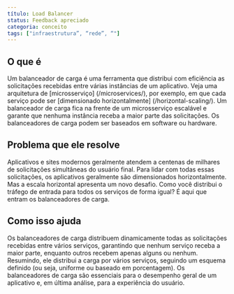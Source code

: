 ```yaml
---
título: Load Balancer
status: Feedback apreciado
categoria: conceito
tags: ["infraestrutura”, “rede”, “"]
---
```


## O que é

Um balanceador de carga é uma ferramenta que distribui com eficiência as solicitações recebidas entre várias instâncias de um aplicativo. 
Veja uma arquitetura de [microsserviço] (/microservices/), por exemplo, em que cada serviço pode ser [dimensionado horizontalmente] (/horizontal-scaling/). 
Um balanceador de carga fica na frente de um microsserviço escalável e garante que nenhuma instância receba a maior parte das solicitações.
Os balanceadores de carga podem ser baseados em software ou hardware.

## Problema que ele resolve

Aplicativos e sites modernos geralmente atendem a centenas de milhares de solicitações simultâneas do usuário final. 
Para lidar com todas essas solicitações, os aplicativos geralmente são dimensionados horizontalmente.
Mas a escala horizontal apresenta um novo desafio. Como você distribui o tráfego de entrada para todos os serviços de forma igual? 
É aqui que entram os balanceadores de carga.

## Como isso ajuda

Os balanceadores de carga distribuem dinamicamente todas as solicitações recebidas entre vários serviços, garantindo que nenhum serviço receba a maior parte, enquanto outros recebem apenas alguns ou nenhum. 
Resumindo, ele distribui a carga por vários serviços, seguindo um esquema definido (ou seja, uniforme ou baseado em porcentagem). 
Os balanceadores de carga são essenciais para o desempenho geral de um aplicativo e, em última análise, para a experiência do usuário.
